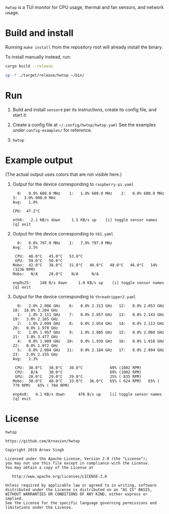 `hwtop` is a TUI monitor for CPU usage, thermal and fan sensors, and network usage.


# Build and install

Running `make install` from the repository root will already install the binary.

To install manually instead, run:

```sh
cargo build --release

cp -f ./target/release/hwtop ~/bin/
```


# Run

1. Build and install `sensord` per its instructions, create its config file, and start it.

1. Create a config file at `~/.config/hwtop/hwtop.yaml` See the examples under `config-examples/` for reference.

1. `hwtop`


# Example output

(The actual output uses colors that are not visible here.)

1. Output for the device corresponding to `raspberry-pi.yaml`

    ```
      0:   0.0% 600.0 MHz    1:   1.0% 600.0 MHz    2:   0.0% 600.0 MHz    3:   3.0% 600.0 MHz
    Avg:   1.0%

    CPU:  47.2°C

    eth0:   2.1 KB/s down     1.5 KB/s up    [i] toggle sensor names  [q] exit
    ```

1. Output for the device corresponding to `t61.yaml`

    ```
      0:   0.0% 797.9 MHz    1:   7.0% 797.9 MHz
    Avg:   3.5%

     CPU:  48.0°C   45.0°C   53.0°C
     GPU:  59.0°C   50.0°C
    Mobo:  42.0°C   38.0°C   31.0°C   40.0°C   48.0°C   46.0°C   14% (3236 RPM)
    Mobo:   N/A     28.0°C    N/A      N/A

    enp0s25:    140 B/s down     1.0 KB/s up    [i] toggle sensor names  [q] exit
    ```

1. Output for the device corresponding to `threadripper2.yaml`

    ```
      0:   2.0% 2.086 GHz    6:   0.0% 2.313 GHz   12:   0.0% 2.053 GHz   18:  18.0% 3.204 GHz
      1:   1.0% 2.111 GHz    7:   0.0% 2.057 GHz   13:   0.0% 2.143 GHz   19:   3.0% 2.165 GHz
      2:   1.0% 2.099 GHz    8:   0.0% 2.054 GHz   14:   0.0% 2.113 GHz   20:   0.0% 1.970 GHz
      3:   1.0% 1.957 GHz    9:   1.0% 2.805 GHz   15:   0.0% 2.060 GHz   21:   3.0% 3.477 GHz
      4:   0.0% 1.909 GHz   10:   0.0% 1.938 GHz   16:   0.0% 1.918 GHz   22:   0.0% 1.972 GHz
      5:   0.0% 2.004 GHz   11:   0.0% 2.184 GHz   17:   0.0% 2.094 GHz   23:   2.0% 2.155 GHz
    Avg:   1.3%

     CPU:  30.0°C   30.0°C   30.0°C            69% (1002 RPM)
     CPU:   B/A     30.0°C                     69% (1002 RPM)
     GPU:  28.0°C   29.0°C   29.0°C            25% ( 835 RPM)
    Mobo:  30.0°C   40.0°C   33.0°C   36.0°C   65% ( 624 RPM)   65% ( 779 RPM)   65% ( 704 RPM)

    enp4s0:   4.1 KB/s down      476 B/s up    [i] toggle sensor names  [q] exit
    ```


# License

```
hwtop

https://github.com/Arnavion/hwtop

Copyright 2019 Arnav Singh

Licensed under the Apache License, Version 2.0 (the "License");
you may not use this file except in compliance with the License.
You may obtain a copy of the License at

   http://www.apache.org/licenses/LICENSE-2.0

Unless required by applicable law or agreed to in writing, software
distributed under the License is distributed on an "AS IS" BASIS,
WITHOUT WARRANTIES OR CONDITIONS OF ANY KIND, either express or implied.
See the License for the specific language governing permissions and
limitations under the License.
```
